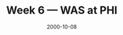 ---
layout: game
title: Week 6 — WAS at PHI
season: 2000
game_id: 2000_06_WAS_PHI
week: 6
date: 2000-10-08
home_team: PHI
away_team: WAS
final_home: 14
final_away: 17
pbp_url: /assets/data/pbp/2000/2000_06_WAS_PHI.csv.gz
---